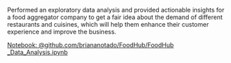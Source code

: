 Performed an exploratory data analysis and provided actionable insights for a food aggregator company to get a fair idea about the demand of different restaurants and cuisines, which will help them enhance their customer experience and improve the business.

[Notebook: @github.com/briananotado/FoodHub/FoodHub _Data_Analysis.ipynb](https://github.com/briananotado/FoodHub/blob/main/FoodHub%20_Data_Analysis.ipynb)
